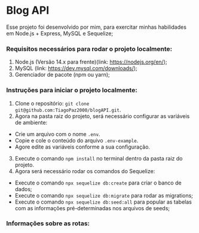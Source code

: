 # Blog API #

Esse projeto foi desenvolvido por mim, para exercitar minhas habilidades em Node.js + Express, MySQL e Sequelize;

### Requisitos necessários para rodar o projeto localmente:

1. Node.js (Versão 14.x para frente)(link: https://nodejs.org/en/);
2. MySQL (link: https://dev.mysql.com/downloads/);
3. Gerenciador de pacote (npm ou yarn);

### Instruções para iniciar o projeto localmente:

1. Clone o repositório: `git clone git@github.com:TiagoPaz2000/blogAPI.git`.
2. Agora na pasta raiz do projeto, será necessário configurar as variáveis de ambiente:
  - Crie um arquivo com o nome `.env`.
  - Copie e cole o conteúdo do arquivo `.env-example`.
  - Agore edite as variáveis conforme a sua configuração.
3. Execute o comando `npm install` no terminal dentro da pasta raiz do projeto.
4. Agora será necessário rodar os comandos do Sequelize:
  - Execute o comando `npx sequelize db:create` para criar o banco de dados;
  - Execute o comando `npx sequelize db:migrate` para rodar as migrations;
  - Execute o comando `npx sequelize db:seed:all` para popular as tabelas com as informações pré-determinadas nos arquivos de seeds;

### Informações sobre as rotas:

